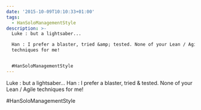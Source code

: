 ```yaml
---
date: '2015-10-09T10:10:33+01:00'
tags:
  - HanSoloManagementStyle
description: >-
  Luke : but a lightsaber...

  Han : I prefer a blaster, tried &amp; tested. None of your Lean / Agile
  techniques for me!


  #HanSoloManagementStyle
---
```

Luke : but a lightsaber...
Han : I prefer a blaster, tried &amp; tested. None of your Lean / Agile techniques for me!

#HanSoloManagementStyle
